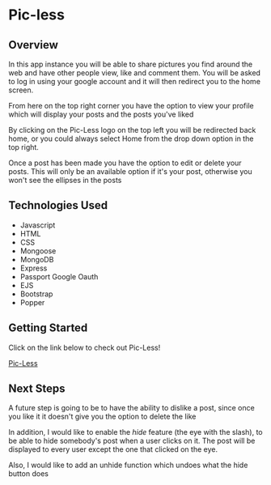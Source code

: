 # Pic-less 

## Overview

<p>In this app instance you will be able to share pictures you find around the web and have other people view, like and comment them. You will be asked to log in using your google account and it will then redirect you to the home screen.</p>

<p>From here on the top right corner you have the option to view your profile which will display your posts and the posts you've liked</p>

<p>By clicking on the Pic-Less logo on the top left you will be redirected back home, or you could always select Home from the drop down option in the top right.<p>

<p>Once a post has been made you have the option to edit or delete your posts. This will only be an available option if it's your post, otherwise you won't see the ellipses in the posts</p>

## Technologies Used

- Javascript
- HTML
- CSS
- Mongoose
- MongoDB
- Express
- Passport Google Oauth
- EJS
- Bootstrap
- Popper

## Getting Started

<p>Click on the link below to check out Pic-Less!</p>

[Pic-Less](https://frozen-dawn-11241.herokuapp.com)

## Next Steps

<p>A future step is going to be to have the ability to dislike a post, since once you like it it doesn't give you the option to delete the like</p>
<p>In addition, I would like to enable the <em>hide</em> feature (the eye with the slash), to be able to hide somebody's post when a user clicks on it. The post will be displayed to every user except the one that clicked on the eye.</p>
<p>Also, I would like to add an unhide function which undoes what the hide button does</p>